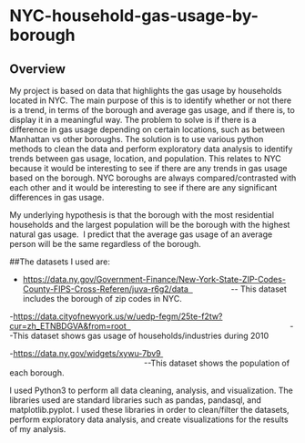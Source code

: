 # NYC-household-gas-usage-by-borough

## Overview
My project is based on data that highlights the gas usage by households located in NYC. The main purpose of this is to identify whether or not there is a trend, in terms of the borough and average gas usage, and if there is, to display it in a meaningful way. The problem to solve is if there is a difference in gas usage depending on certain locations, such as between Manhattan vs other boroughs. The solution is to use various python methods to clean the data and perform exploratory data analysis to identify trends between gas usage, location, and population. This relates to NYC because it would be interesting to see if there are any trends in gas usage based on the borough. NYC boroughs are always compared/contrasted with each other and it would be interesting to see if there are any significant differences in gas usage.


My underlying hypothesis is that the borough with the most residential households and the largest population will be the borough with the highest natural gas usage.  I predict that the average gas usage of an average person will be the same regardless of the borough.  


##The datasets I used are: 

- https://data.ny.gov/Government-Finance/New-York-State-ZIP-Codes-County-FIPS-Cross-Referen/juva-r6g2/data                   
-- This dataset includes the borough of zip codes in NYC. 


-https://data.cityofnewyork.us/w/uedp-fegm/25te-f2tw?cur=zh_ETNBDGVA&from=root                                                                         
--This dataset shows gas usage of households/industries during 2010 


-https://data.ny.gov/widgets/xywu-7bv9                                                                                                                       
--This dataset shows the population of each borough. 


I used Python3 to perform all data cleaning, analysis, and visualization. The libraries used are standard libraries such as pandas, pandasql, and matplotlib.pyplot. I used these libraries in order to clean/filter the datasets, perform exploratory data analysis, and create visualizations for the results of my analysis. 
